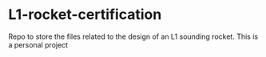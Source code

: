 # L1-rocket-certification
Repo to store the files related to the design of an L1 sounding rocket. This is a personal project
